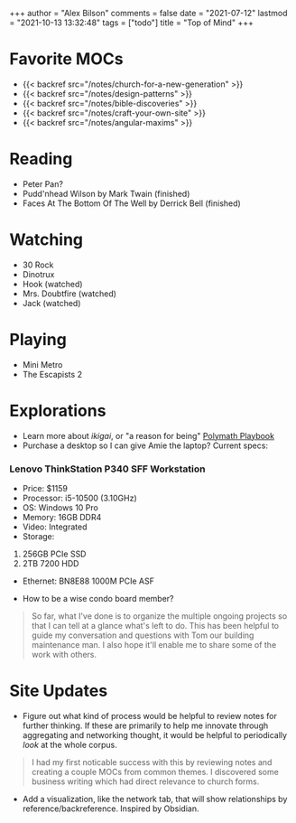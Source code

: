 +++
author = "Alex Bilson"
comments = false
date = "2021-07-12"
lastmod = "2021-10-13 13:32:48"
tags = ["todo"]
title = "Top of Mind"
+++

# Favorite MOCs

- {{< backref src="/notes/church-for-a-new-generation" >}}
- {{< backref src="/notes/design-patterns" >}}
- {{< backref src="/notes/bible-discoveries" >}}
- {{< backref src="/notes/craft-your-own-site" >}}
- {{< backref src="/notes/angular-maxims" >}}

# Reading

- Peter Pan?
- Pudd'nhead Wilson by Mark Twain (finished)
- Faces At The Bottom Of The Well by Derrick Bell (finished)

# Watching

- 30 Rock
- Dinotrux
- Hook (watched)
- Mrs. Doubtfire (watched)
- Jack (watched)

# Playing

- Mini Metro
- The Escapists 2

# Explorations

- Learn more about _ikigai_, or "a reason for being" [Polymath Playbook](https://salman.io/blog/polymath-playbook/)
- Purchase a desktop so I can give Amie the laptop? Current specs:

### Lenovo ThinkStation P340 SFF Workstation

  - Price: $1159
  - Processor: i5-10500 (3.10GHz)
  - OS: Windows 10 Pro
  - Memory: 16GB DDR4
  - Video: Integrated
  - Storage:
   1. 256GB PCIe SSD
   2. 2TB 7200 HDD
  - Ethernet: BN8E88 1000M PCIe ASF

- How to be a wise condo board member?

> So far, what I've done is to organize the multiple ongoing projects so that I can tell at a glance what's left to do. This has been helpful to guide my conversation and questions with Tom our building maintenance man. I also hope it'll enable me to share some of the work with others.

# Site Updates

- Figure out what kind of process would be helpful to review notes for further thinking. If these are primarily to help me innovate through aggregating and networking thought, it would be helpful to periodically _look_ at the whole corpus.

> I had my first noticable success with this by reviewing notes and creating a couple MOCs from common themes. I discovered some business writing which had direct relevance to church forms.

- Add a visualization, like the network tab, that will show relationships by reference/backreference. Inspired by Obsidian.
